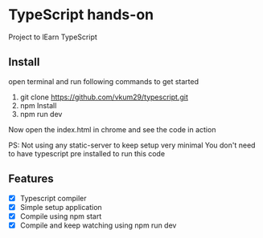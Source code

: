 # TypeScript hands-on

Project to lEarn TypeScript

## Install

open terminal and run following commands to get started

1. git clone https://github.com/vkum29/typescript.git
1. npm Install
1. npm run dev

Now open the index.html in chrome and see the code in action

PS: Not using any static-server to keep setup very minimal
You don't need to have typescript pre installed to run this code

## Features

- [x] Typescript compiler
- [x] Simple setup application
- [x] Compile using npm start
- [x] Compile and keep watching using npm run dev
